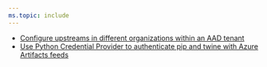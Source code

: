 ```yaml
---
ms.topic: include
---
```


* [Configure upstreams in different organizations within an AAD tenant](#configure-upstreams-in-different-organizations-within-an-aad-tenant)
* [Use Python Credential Provider to authenticate pip and twine with Azure Artifacts feeds](#use-the-python-credential-provider-preview-to-authenticate-pip-and-twine-with-azure-artifacts-feeds)
